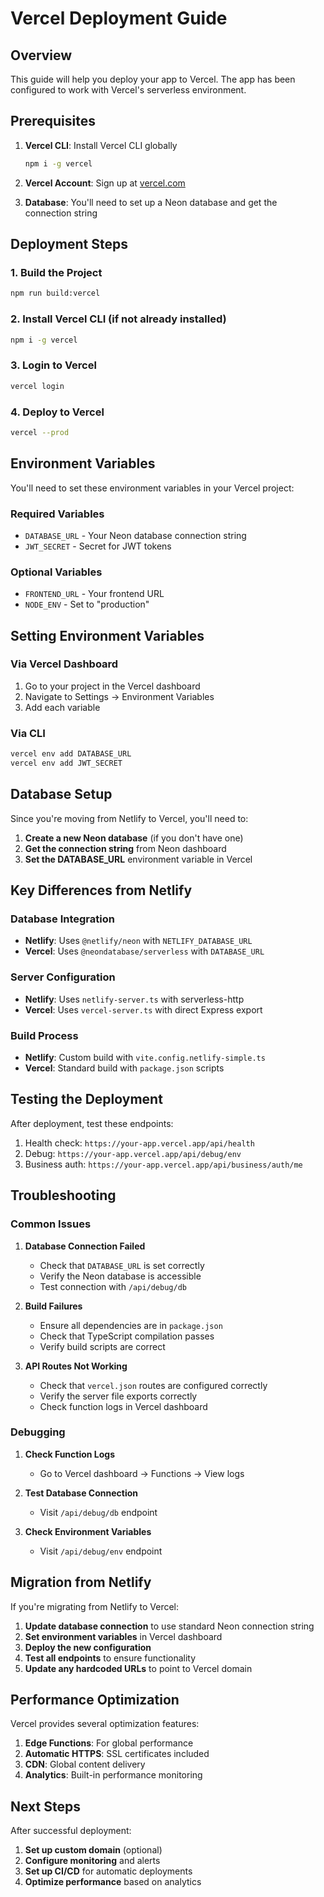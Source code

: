 # Vercel Deployment Guide

## Overview
This guide will help you deploy your app to Vercel. The app has been configured to work with Vercel's serverless environment.

## Prerequisites
1. **Vercel CLI**: Install Vercel CLI globally
   ```bash
   npm i -g vercel
   ```

2. **Vercel Account**: Sign up at [vercel.com](https://vercel.com)

3. **Database**: You'll need to set up a Neon database and get the connection string

## Deployment Steps

### 1. Build the Project
```bash
npm run build:vercel
```

### 2. Install Vercel CLI (if not already installed)
```bash
npm i -g vercel
```

### 3. Login to Vercel
```bash
vercel login
```

### 4. Deploy to Vercel
```bash
vercel --prod
```

## Environment Variables

You'll need to set these environment variables in your Vercel project:

### Required Variables
- `DATABASE_URL` - Your Neon database connection string
- `JWT_SECRET` - Secret for JWT tokens

### Optional Variables
- `FRONTEND_URL` - Your frontend URL
- `NODE_ENV` - Set to "production"

## Setting Environment Variables

### Via Vercel Dashboard
1. Go to your project in the Vercel dashboard
2. Navigate to Settings → Environment Variables
3. Add each variable

### Via CLI
```bash
vercel env add DATABASE_URL
vercel env add JWT_SECRET
```

## Database Setup

Since you're moving from Netlify to Vercel, you'll need to:

1. **Create a new Neon database** (if you don't have one)
2. **Get the connection string** from Neon dashboard
3. **Set the DATABASE_URL** environment variable in Vercel

## Key Differences from Netlify

### Database Integration
- **Netlify**: Uses `@netlify/neon` with `NETLIFY_DATABASE_URL`
- **Vercel**: Uses `@neondatabase/serverless` with `DATABASE_URL`

### Server Configuration
- **Netlify**: Uses `netlify-server.ts` with serverless-http
- **Vercel**: Uses `vercel-server.ts` with direct Express export

### Build Process
- **Netlify**: Custom build with `vite.config.netlify-simple.ts`
- **Vercel**: Standard build with `package.json` scripts

## Testing the Deployment

After deployment, test these endpoints:
1. Health check: `https://your-app.vercel.app/api/health`
2. Debug: `https://your-app.vercel.app/api/debug/env`
3. Business auth: `https://your-app.vercel.app/api/business/auth/me`

## Troubleshooting

### Common Issues

1. **Database Connection Failed**
   - Check that `DATABASE_URL` is set correctly
   - Verify the Neon database is accessible
   - Test connection with `/api/debug/db`

2. **Build Failures**
   - Ensure all dependencies are in `package.json`
   - Check that TypeScript compilation passes
   - Verify build scripts are correct

3. **API Routes Not Working**
   - Check that `vercel.json` routes are configured correctly
   - Verify the server file exports correctly
   - Check function logs in Vercel dashboard

### Debugging

1. **Check Function Logs**
   - Go to Vercel dashboard → Functions → View logs

2. **Test Database Connection**
   - Visit `/api/debug/db` endpoint

3. **Check Environment Variables**
   - Visit `/api/debug/env` endpoint

## Migration from Netlify

If you're migrating from Netlify to Vercel:

1. **Update database connection** to use standard Neon connection string
2. **Set environment variables** in Vercel dashboard
3. **Deploy the new configuration**
4. **Test all endpoints** to ensure functionality
5. **Update any hardcoded URLs** to point to Vercel domain

## Performance Optimization

Vercel provides several optimization features:

1. **Edge Functions**: For global performance
2. **Automatic HTTPS**: SSL certificates included
3. **CDN**: Global content delivery
4. **Analytics**: Built-in performance monitoring

## Next Steps

After successful deployment:

1. **Set up custom domain** (optional)
2. **Configure monitoring** and alerts
3. **Set up CI/CD** for automatic deployments
4. **Optimize performance** based on analytics 